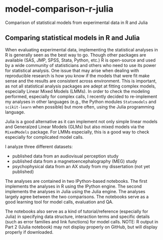 # model-comparison-r-julia
Comparison of statistical models from experimental data in R and Julia

## Comparing statistical models in R and Julia
When evaluating experimental data, implementing the statistical analyses in R is generally seen as the best way to go. Though other packages are available (SAS, JMP, SPSS, Stata, Python, etc.) R is open-source and used by a wide community of statisticians and others who need to use its power for statistical analysis. One issue that may arise when dealing with reproducible research is how you know if the models that were fit make sense and the results are consistent across environment. This is important, as not all statistical analysis packages are adept at fitting complex models, especially Linear Mixed Models (LMMs). In order to check the modeling performed, especially for complex calls, I recently decided to re-implement my analyses in other languages (e.g., the Python modules `Statsmodels` and `scikit-learn` when possible) but more often, using the Julia programming language.  

Julia is a good alternative as it can implement not only simple linear models and Generalzed Linear Models (GLMs) but also mixed models via the `MixedModels` package. For LMMs especially, this is a good way to check especially for complicated model calls.  

I analyze three different datasets:  
- published data from an audiovisual perception study  
- published data from a magnetoencephalography (MEG) study  
- psychophysical data from an AX study from my dissertation (not yet published)  

The analyses are contained in two IPython-based notebooks. The first implements the analyses in R using the IPython engine. The second implements the analyses in Julia using the Julia engine. The analyses largely agree between the two comparisons. The notebooks serve as a good learning tool for model calls, evaluation and QA.  

The notebooks also serve as a kind of tutorial/reference (especially for Julia) in specifying data structure, interaction terms and specific details (such as error families and link functions) for model calls. NOTE: R output in Part 2 (IJulia notebook) may not display properly on GitHub, but will display properly if downloaded.
